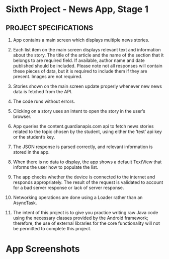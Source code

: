 # Sixth Project - News App, Stage 1


## PROJECT SPECIFICATIONS

1. App contains a main screen which displays multiple news stories.

2. Each list item on the main screen displays relevant text and information about the story. The title of the article and the name of the section that it belongs to are required field. 
   If available, author name and date published should be included. Please note not all responses will contain these pieces of data, but it is required to include them if they are present.
   Images are not required.
   
3. Stories shown on the main screen update properly whenever new news data is fetched from the API.

4. The code runs without errors. 

5. Clicking on a story uses an intent to open the story in the user’s browser. 

6. App queries the content.guardianapis.com api to fetch news stories related to the topic chosen by the student, using either the ‘test’ api key or the student’s key.

7. The JSON response is parsed correctly, and relevant information is stored in the app.

8. When there is no data to display, the app shows a default TextView that informs the user how to populate the list.

9. The app checks whether the device is connected to the internet and responds appropriately. The result of the request is validated to account for a bad server response or lack of server response.

10. Networking operations are done using a Loader rather than an AsyncTask.

11. The intent of this project is to give you practice writing raw Java code using the necessary classes provided by the Android framework; therefore, the use of external libraries for the core functionality will not be permitted to complete this project. 


# App Screenshots
